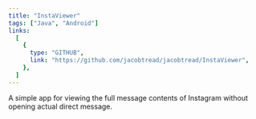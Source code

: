 ```yaml
---
title: "InstaViewer"
tags: ["Java", "Android"]
links:
  [
    {
      type: "GITHUB",
      link: "https://github.com/jacobtread/jacobtread/InstaViewer",
    },
  ]
---
```


A simple app for viewing the full message contents of Instagram without opening actual direct
message.
